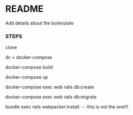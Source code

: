 # README

Add details about the boilerplate

### STEPS

clone

dc = docker-compose

docker-compose build

docker-compose up

docker-compose exec web rails db:create

docker-compose exec web rails db:migrate

bundle exec rails webpacker:install:<YOUCHOOSE> -- this is not the one!!!
